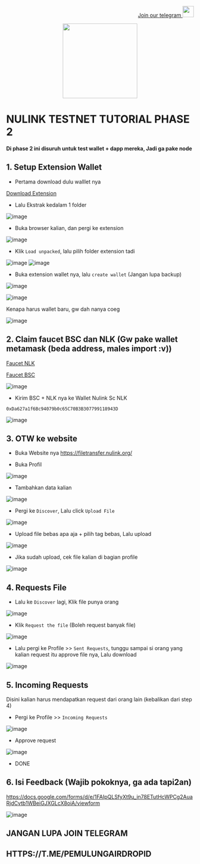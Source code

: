 <p style="font-size:14px" align="right">
<a href="https://t.me/PemulungAirdropID" target="_blank">Join our telegram <img src="https://user-images.githubusercontent.com/72949170/194228482-0f875615-e155-4b12-8716-8111addd6cba.jpg" width="30"/></a>
</p>

<p align="center">
  <img height="200" height="auto" src="https://user-images.githubusercontent.com/72949170/197627654-4d738205-171b-4402-9fe8-fba475688133.png">
</p>

# NULINK TESTNET TUTORIAL PHASE 2

**Di phase 2 ini disuruh untuk test wallet + dapp mereka, Jadi ga pake node**


## 1. Setup Extension Wallet
- Pertama download dulu walllet nya

[Download Extension](https://download.nulink.org/release/agent/nulink-agent-1.0.zip)

- Lalu Ekstrak kedalam 1 folder

![image](https://user-images.githubusercontent.com/72949170/197629321-a41201da-c122-45b1-84af-9df0a3562dbf.png)

- Buka browser kalian, dan pergi ke extension

![image](https://user-images.githubusercontent.com/72949170/197629642-b17cd922-08a8-4fa3-b25d-7666614d1a89.png)

- Klik ```Load unpacked```, lalu pilih folder extension tadi

![image](https://user-images.githubusercontent.com/72949170/197629867-f09eb282-5146-4cc2-a06e-c87821f9c957.png)
![image](https://user-images.githubusercontent.com/72949170/197630015-29febc87-4bde-4f93-b2cc-d6b1f7202002.png)

- Buka extension wallet nya, lalu ```create wallet``` (Jangan lupa backup)

![image](https://user-images.githubusercontent.com/72949170/197630187-f4eea30d-d0c9-4415-8eca-ec0df7ece911.png)


![image](https://user-images.githubusercontent.com/72949170/197630215-94009e78-88d6-4a91-b92e-a61d0ef4d62b.png)


Kenapa harus wallet baru, gw dah nanya coeg

![image](https://user-images.githubusercontent.com/72949170/197633621-1f5f5b69-ef00-40b9-ba8f-1beb1400bcea.png)



## 2. Claim faucet BSC dan NLK (Gw pake wallet metamask (beda address, males import :v))

[Faucet NLK](https://test-staking.nulink.org/faucet)

[Faucet BSC](https://testnet.binance.org/faucet-smart)

![image](https://user-images.githubusercontent.com/72949170/197630629-bdcfa7ed-ce8a-41d2-83e4-bb6be90e54c1.png)

- Kirim BSC + NLK nya ke Wallet Nulink
Sc NLK 
```
0xDa627a1f6Bc94079b0c65C70B3B307799118943D
```

![image](https://user-images.githubusercontent.com/72949170/197631297-9a564478-cacd-4593-8d65-00f971ba678b.png)


## 3. OTW ke website
- Buka Website nya
https://filetransfer.nulink.org/

- Buka Profil 

![image](https://user-images.githubusercontent.com/72949170/197631599-e3d8c819-e59b-45e9-8272-154bd239b200.png)

- Tambahkan data kalian

![image](https://user-images.githubusercontent.com/72949170/197631696-60e16f13-5ec0-494d-b246-3a20346710fc.png)

- Pergi ke ```Discover```, Lalu click ```Upload File```

![image](https://user-images.githubusercontent.com/72949170/197631927-35faafa2-cef7-4f70-bb55-198ef36fe9cd.png)

- Upload file bebas apa aja + pilih tag bebas, Lalu upload

![image](https://user-images.githubusercontent.com/72949170/197632030-08a07e0a-0d90-4546-b428-0cf54a96381d.png)

- Jika sudah upload, cek file kalian di bagian profile 

![image](https://user-images.githubusercontent.com/72949170/197632155-7928547e-3531-4c45-b20c-6fef3e4e8423.png)

## 4. Requests File

- Lalu ke ```Discover``` lagi, Klik file punya orang

![image](https://user-images.githubusercontent.com/72949170/197632341-f944b900-11ba-4004-8e09-c04c55ca6157.png)

- Klik ```Request the file``` (Boleh request banyak file)

![image](https://user-images.githubusercontent.com/72949170/197632467-a030b4b7-cb93-47aa-8f85-385ce39e1cd8.png)

- Lalu pergi ke Profile >> ```Sent Requests```, tunggu sampai si orang yang kalian request itu approve file nya, Lalu download

![image](https://user-images.githubusercontent.com/72949170/197632717-8bf821c9-36e0-4243-9e0d-4839851c8e4d.png)


## 5. Incoming Requests
Disini kalian harus mendapatkan request dari orang lain (kebalikan dari step 4)

- Pergi ke Profile >> ```Incoming Requests```

![image](https://user-images.githubusercontent.com/72949170/197633271-57cbee6f-dae7-473b-8e25-024811c42b02.png)

- Approve request

![image](https://user-images.githubusercontent.com/72949170/197633312-4c54c562-abb5-4bc7-a80f-179b6b9f56f7.png)

- DONE


## 6. Isi Feedback (Wajib pokoknya, ga ada tapi2an)
https://docs.google.com/forms/d/e/1FAIpQLSfyXt9u_in78ETutHcWPCg2AuaRjdCvtb1WBeiGJXGLcX8oiA/viewform

![image](https://user-images.githubusercontent.com/72949170/197633912-7b316ac0-0a51-4d4a-8c40-5f715a5680cf.png)



## JANGAN LUPA JOIN TELEGRAM
## HTTPS://T.ME/PEMULUNGAIRDROPID




